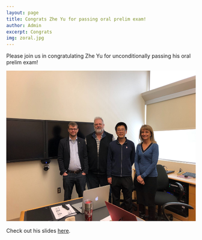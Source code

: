 ```yaml
---
layout: page
title: Congrats Zhe Yu for passing oral prelim exam!
author: Admin
excerpt: Congrats
img: zoral.jpg
---
```

Please join us in congratulating Zhe Yu for unconditionally passing his oral prelim exam!

<img src="/img/zoral.jpg" alt="zhe oral exam" height="400">

Check out his slides [here](https://docs.google.com/presentation/d/19gXAhhy8eW87ZDT6BOYZsmjag2i2gjfsF6xyZz9xGQE/edit#slide=id.g42055c9c25_0_2).
